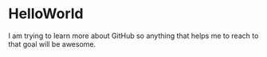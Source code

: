 # HelloWorld

I am trying to learn more about GitHub so anything that helps me to reach to that goal will be awesome.
